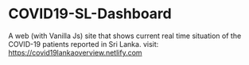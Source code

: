 # COVID19-SL-Dashboard
A web (with Vanilla Js) site that shows  current real time situation of the COVID-19 patients reported in Sri Lanka.
visit: https://covid19lankaoverview.netlify.com
